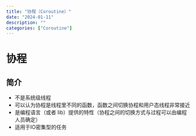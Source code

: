 ```yaml
---
title: "协程（Coroutine）"
date: "2024-01-11"
description: ""
categories: ["Coroutine"]
---
```

# 协程
## 简介
- 不是系统级线程
- 可以认为协程是线程里不同的函数，函数之间切换协程和用户态线程非常接近
- 是编程语言（或者 lib）提供的特性（协程之间的切换方式与过程可以由编程人员确定）
- 适用于IO密集型的任务

